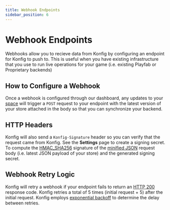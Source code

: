 ```yaml
---
title: Webhook Endpoints
sidebar_position: 6
---
```


# Webhook Endpoints

Webhooks allow you to recieve data from Konfig by configuring an endpoint for
Konfig to push to. This is useful when you have existing infrastructure that you
use to run live operations for your game (i.e. existing Playfab or Proprietary backends)

## How to Configure a Webhook

Once a webhook is configured through our dashboard, any updates to your
[space](/reference/organization/space) will trigger a `POST` request to your
endpoint with the latest version of your store attached in the body so that you
can synchronize your backend.

## HTTP Headers

Konfig will also send a `Konfig-Signature` header so you can verify that the
request came from Konfig. See the **Settings** page to create a signing secret.
To compute the
[HMAC_SHA256](https://www.devglan.com/online-tools/hmac-sha256-online) signature
of the [minified JSON](https://codebeautify.org/jsonminifier) request body (i.e.
latest JSON payload of your store) and the generated signing secret.

## Webhook Retry Logic

Konfig will retry a webhook if your endpoint fails to return an [HTTP
200](https://developer.mozilla.org/en-US/docs/Web/HTTP/Status/200) response
code. Konfig retries a total of 5 times (initial request + 5) after the initial
request. Konfig employs [exponential
backoff](https://en.wikipedia.org/wiki/Exponential_backoff) to determine the
delay between retries.
